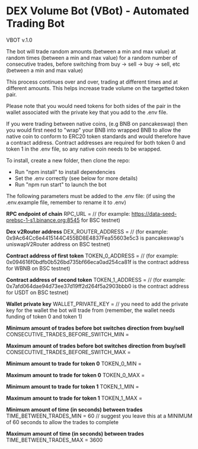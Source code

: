 # DEX Volume Bot (VBot) - Automated Trading Bot

VBOT v.1.0

The bot will trade random amounts (between a min and max value) at random times (between a min and max value) for a random number of consecutive trades, before switching from buy -> sell -> buy -> sell, etc (between a min and max value)

This process continues over and over, trading at different times and at different amounts. This helps increase trade volume on the targetted token pair.

Please note that you would need tokens for both sides of the pair in the wallet associated with the private key that you add to the .env file.

If you were trading between native coins, (e.g BNB on pancakeswap) then you would first need to "wrap" your BNB into wrapped BNB to allow the 
native coin to conform to ERC20 token standards and would therefore have a contract address. Contract addresses are required for both token 0 and token 1 in
the .env file, so any native coin needs to be wrapped.

To install, create a new folder, then clone the repo:

- Run "npm install" to install dependencies
- Set the .env correctly (see below for more details)
- Run "npm run start" to launch the bot


The following parameters must be added to the .env file: (if using the .env.example file, remember to rename it to .env)

**RPC endpoint of chain**
RPC_URL =           // (for example: https://data-seed-prebsc-1-s1.binance.org:8545 for BSC testnet)

**Dex v2Router address**
DEX_ROUTER_ADDRESS =        // (for example: 0x9Ac64Cc6e4415144C455BD8E4837Fea55603e5c3 is pancakeswap's uniswapV2Router address on BSC testnet)

**Contract address of first token**
TOKEN_0_ADDRESS =          // (for example: 0x094616f0bdfb0b526bd735bf66eca0ad254ca81f is the contract address for WBNB on BSC testnet)

**Contract address of second token**
TOKEN_1_ADDRESS =          // (for example: 0x7afd064dae94d73ee37d19ff2d264f5a2903bbb0 is the contract address for USDT on BSC testnet)

**Wallet private key**
WALLET_PRIVATE_KEY =       // you need to add the private key for the wallet the bot will trade from (remember, the wallet needs funding of token 0 and token 1)

**Minimum amount of trades before bot switches direction from buy/sell**
CONSECUTIVE_TRADES_BEFORE_SWITCH_MIN = 

**Maximum amount of trades before bot switches direction from buy/sell**
CONSECUTIVE_TRADES_BEFORE_SWITCH_MAX = 

**Minimum amount to trade for token 0**
TOKEN_0_MIN = 

**Maximum amount to trade for token 0**
TOKEN_0_MAX = 

**Minimum amount to trade for token 1**
TOKEN_1_MIN = 

**Maximum amount to trade for token 1**
TOKEN_1_MAX = 

**Minimum amount of time (in seconds) between trades**
TIME_BETWEEN_TRADES_MIN = 60       // suggest you leave this at a MINIMUM of 60 seconds to allow the trades to complete

**Maximum amount of time (in seconds) between trades**
TIME_BETWEEN_TRADES_MAX = 3600
